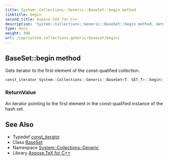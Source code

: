 ```yaml
---
title: System::Collections::Generic::BaseSet::begin method
linktitle: begin
second_title: Aspose.TeX for C++
description: 'System::Collections::Generic::BaseSet::begin method. Gets iterator to the first element of the const-qualified collection in C++.'
type: docs
weight: 300
url: /cpp/system.collections.generic/baseset/begin/
---
```

## BaseSet::begin method


Gets iterator to the first element of the const-qualified collection.

```cpp
const_iterator System::Collections::Generic::BaseSet<T, SET_T>::begin() const noexcept
```


### ReturnValue

An iterator pointing to the first element in the const-qualified instance of the hash set.

## See Also

* Typedef [const_iterator](../const_iterator/)
* Class [BaseSet](../)
* Namespace [System::Collections::Generic](../../)
* Library [Aspose.TeX for C++](../../../)
